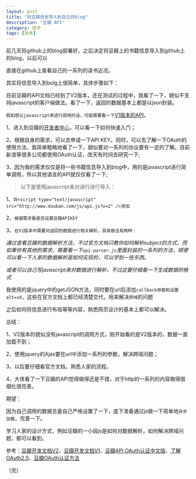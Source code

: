 ```yaml
---
layout: post
title: "将豆瓣信息导入到自己的blog"
description: "豆瓣 API"
category: 技术
tags: [技术]
---
```


  前几天将github上的blog部署好，之后决定将豆瓣上的书籍信息导入到github上的blog，以后可以

直接在github上查看自己的一系列的读书近况。

  其实将信息导入到bolg上很简单，具体步骤如下：

  目前豆瓣的API文档已经到了V2版本，还在测试的过程中，我看了一下，貌似不支持javascript的客户端做法，看了一下，返回的数据基本上都是以json封装。

  `假如想以javascript来进行调用的话，可能需要看一下`[V1版本的API](http://www.douban.com/service/)。

  1、进入到豆瓣的[开发者中心](http://developers.douban.com/)，可以看一下如何快速入门；

  2、根据自身的需求，可以去申请一下API KEY。同时，可以去了解一下OAuth的使用方法，我简单粗略地看了一下，貌似要对一系列的协议要有一定的了解。目前新浪等很多公司都使用OAuth认证，改天有时间去研究一下;

  3、因为我的需求仅仅是将一些书籍信息导入到blog中，用的是javascript进行简单调用，所以其他语言的API就仅仅看了一下;

  >以下是使用javascript来对进行进行导入：

  1、`将<script type="text/javascript" src="http://www.douban.com/js/api.js?v=2" />添加`

  2、`根据需求看是否设置豆瓣APIKEY`

  3、`在V1版本中需要对返回的数据进行相关解析，具体做法有两种：`
   
  _通过查看豆瓣的数据解析方法，不过官方文档只教你如何解析subject的方式，而如果你有其他的需求，需要看一下`api-parser.js`里面封装的一系列的方法，顺便可以看一下人家的数据解析是如何实现的，可以学到一些东西。_

  _或者可以自己写javascript来对数据进行解析，不过这要仔细看一下生成数据的格式_

  我使用的是jquery中的getJSON方法，同时要在url后添加`callback参数和设置alt=xd`，这些在官方文档上都已经清楚交代，用来解决`跨域`的问题

  之后如何将信息进行布局等等内容，熟悉网页设计的基本上都可以解决。

  总结：
  
  1、V2版本的貌似没有javascript的调用方式，刚开始看的是V2版本的，数据一直加载不到；

  2、使用jquery的Ajax要在url中添加一系列的参数，解决跨域问题；

  3、以后要仔细看官方文档，熟悉人家的流程。

  4、大体看了一下豆瓣的API觉得做得还是不错，对于http的一系列的内容做得很细化很完善。

  期望：

  因为自己调用的数据总量自己严格设置了一下，底下准备通过js做一下简单地`异步加载`，完善一下。

  学习人家的设计方式，例如豆瓣的一小段js是如何对数据解析，如何解决跨域问题，都可以看到。

  

  参考：[豆瓣开发文档V2](http://developers.douban.com/wiki/?title=guide)、[豆瓣开发文档V1](http://www.douban.com/service/)、[豆瓣API OAuth认证中文版](http://www.supidea.com/post/oauth.aspx)、[了解OAuth2.0](http://oauth.net/2/)、[豆瓣OAuth认证方法](http://code.google.com/p/oauth/)

  （完）

  



  
  

 
  


  
